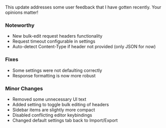 This update addresses some user feedback that I have gotten recently. Your opinions matter!

### Noteworthy

- New bulk-edit request headers functionality
- Request timeout configurable in settings
- Auto-detect Content-Type if header not provided (only JSON for now)

### Fixes

- Some settings were not defaulting correctly
- Response formatting is now more robust

### Minor Changes

- Removed some unnecessary UI text
- Added setting to toggle bulk editing of headers
- Sidebar items are slightly more compact
- Disabled conflicting editor keybindings
- Changed default settings tab back to Import/Export
